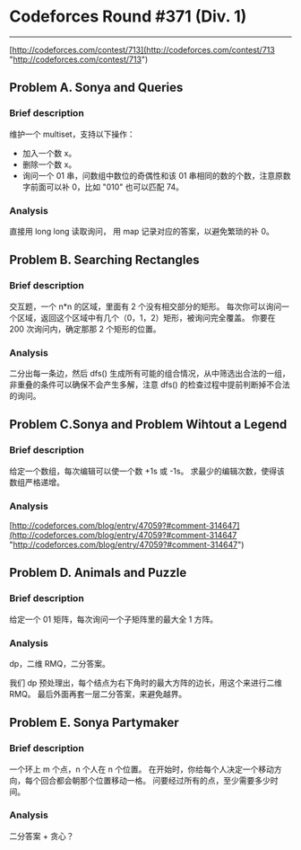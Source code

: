 # Codeforces Round #371 (Div. 1) # 

___

[http://codeforces.com/contest/713](http://codeforces.com/contest/713 "http://codeforces.com/contest/713")


## Problem A. Sonya and Queries ##
### Brief description ###
维护一个 multiset，支持以下操作：

- 加入一个数 x。 
- 删除一个数 x。
- 询问一个 01 串，问数组中数位的奇偶性和该 01 串相同的数的个数，注意原数字前面可以补 0，比如 "010" 也可以匹配 74。

### Analysis ###
直接用 long long 读取询问，
用 map 记录对应的答案，以避免繁琐的补 0。

## Problem B. Searching Rectangles ##
### Brief description ###
交互题，一个 n*n 的区域，里面有 2 个没有相交部分的矩形。
每次你可以询问一个区域，返回这个区域中有几个（0，1，2）矩形，被询问完全覆盖。
你要在 200 次询问内，确定那那 2 个矩形的位置。

### Analysis ###
二分出每一条边，然后 dfs() 生成所有可能的组合情况，从中筛选出合法的一组，非重叠的条件可以确保不会产生多解，注意 dfs() 的检查过程中提前判断掉不合法的询问。

## Problem C.Sonya and Problem Wihtout a Legend ##
### Brief description ###
给定一个数组，每次编辑可以使一个数 +1s 或 -1s。
求最少的编辑次数，使得该数组严格递增。

### Analysis ###
[http://codeforces.com/blog/entry/47059?#comment-314647](http://codeforces.com/blog/entry/47059?#comment-314647 "http://codeforces.com/blog/entry/47059?#comment-314647")

## Problem D. Animals and Puzzle ##
### Brief description ###
给定一个 01 矩阵，每次询问一个子矩阵里的最大全 1 方阵。

### Analysis ###
dp，二维 RMQ，二分答案。 

我们 dp 预处理出，每个结点为右下角时的最大方阵的边长，用这个来进行二维 RMQ。
最后外面再套一层二分答案，来避免越界。



## Problem E. Sonya Partymaker ##
### Brief description ###
一个环上 m 个点，n 个人在 n 个位置。
在开始时，你给每个人决定一个移动方向，每个回合都会朝那个位置移动一格。
问要经过所有的点，至少需要多少时间。


### Analysis ###

二分答案 + 贪心？